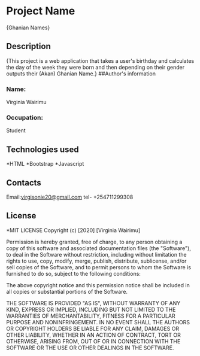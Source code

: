 # Project Name
{Ghanian Names}
## Description
{This project is a web application that takes a user's birthday and calculates the day of the week they were born and then depending on their gender outputs their (Akan) Ghanian Name.} 
##Author's information
### Name:
Virginia Wairimu
### Occupation:
Student
## Technologies used
*HTML
*Bootstrap
*Javascript
## Contacts
Email:virgisonie20@gmail.com
tel- +254711299308
## License
*MIT LICENSE
Copyright (c) [2020] [Virginia Wairimu]

Permission is hereby granted, free of charge, to any person obtaining a copy
of this software and associated documentation files (the "Software"), to deal
in the Software without restriction, including without limitation the rights
to use, copy, modify, merge, publish, distribute, sublicense, and/or sell
copies of the Software, and to permit persons to whom the Software is
furnished to do so, subject to the following conditions:

The above copyright notice and this permission notice shall be included in all
copies or substantial portions of the Software.

THE SOFTWARE IS PROVIDED "AS IS", WITHOUT WARRANTY OF ANY KIND, EXPRESS OR
IMPLIED, INCLUDING BUT NOT LIMITED TO THE WARRANTIES OF MERCHANTABILITY,
FITNESS FOR A PARTICULAR PURPOSE AND NONINFRINGEMENT. IN NO EVENT SHALL THE
AUTHORS OR COPYRIGHT HOLDERS BE LIABLE FOR ANY CLAIM, DAMAGES OR OTHER
LIABILITY, WHETHER IN AN ACTION OF CONTRACT, TORT OR OTHERWISE, ARISING FROM,
OUT OF OR IN CONNECTION WITH THE SOFTWARE OR THE USE OR OTHER DEALINGS IN THE
SOFTWARE.